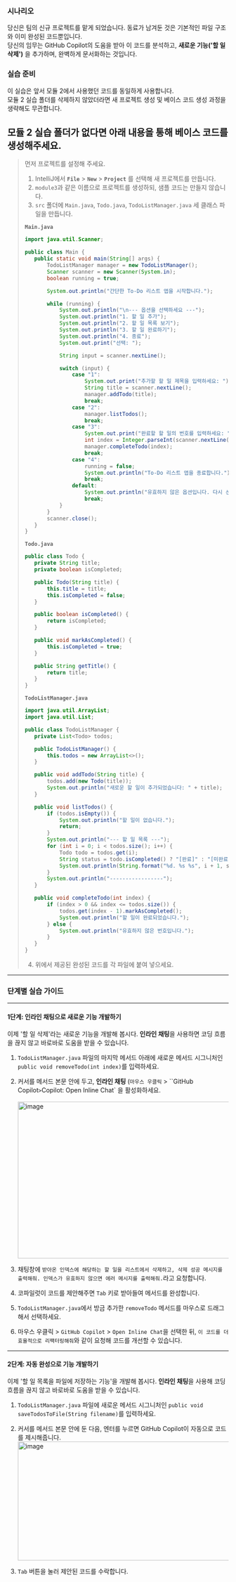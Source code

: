 ### 시나리오

당신은 팀의 신규 프로젝트를 맡게 되었습니다. 동료가 남겨둔 것은 기본적인 파일 구조와 이미 완성된 코드뿐입니다.   
당신의 임무는 GitHub Copilot의 도움을 받아 이 코드를 분석하고,  **새로운 기능('할 일 삭제')** 을 추가하며, 완벽하게 문서화하는 것입니다.  

### 실습 준비

이 실습은 앞서 모듈 2에서 사용했던 코드를 동일하게 사용합니다.  
모듈 2 실습 폴더를 삭제하지 않았더라면 새 프로젝트 생성 및 베이스 코드 생성 과정을 생략해도 무관합니다.  

모듈 2 실습 폴더가 없다면 아래 내용을 통해 베이스 코드를 생성해주세요.  
--

>먼저 프로젝트를 설정해 주세요.  
>
>1.  IntelliJ에서 **`File`** >  **`New`**  >  **`Project`** 를 선택해 새 프로젝트를 만듭니다.
>2.  `module3`과 같은 이름으로 프로젝트를 생성하되, 샘플 코드는 만들지 않습니다.
>3.  `src` 폴더에 `Main.java`, `Todo.java`, `TodoListManager.java` 세 클래스 파일을 만듭니다.
>     
>**`Main.java`**
>```java
>import java.util.Scanner;
>
>public class Main {
>    public static void main(String[] args) {
>        TodoListManager manager = new TodoListManager();
>        Scanner scanner = new Scanner(System.in);
>        boolean running = true;
>
>        System.out.println("간단한 To-Do 리스트 앱을 시작합니다.");
>
>        while (running) {
>            System.out.println("\n--- 옵션을 선택하세요 ---");
>            System.out.println("1. 할 일 추가");
>            System.out.println("2. 할 일 목록 보기");
>            System.out.println("3. 할 일 완료하기");
>            System.out.println("4. 종료");
>            System.out.print("선택: ");
>
>            String input = scanner.nextLine();
>
>            switch (input) {
>                case "1":
>                    System.out.print("추가할 할 일 제목을 입력하세요: ");
>                    String title = scanner.nextLine();
>                    manager.addTodo(title);
>                    break;
>                case "2":
>                    manager.listTodos();
>                    break;
>                case "3":
>                    System.out.print("완료할 할 일의 번호를 입력하세요: ");
>                    int index = Integer.parseInt(scanner.nextLine());
>                    manager.completeTodo(index);
>                    break;
>                case "4":
>                    running = false;
>                    System.out.println("To-Do 리스트 앱을 종료합니다.");
>                    break;
>                default:
>                    System.out.println("유효하지 않은 옵션입니다. 다시 선택해주세요.");
>                    break;
>            }
>        }
>        scanner.close();
>    }
>}
>```
>  
>**`Todo.java`**  
>```java
>public class Todo {
>    private String title;
>    private boolean isCompleted;
>
>    public Todo(String title) {
>        this.title = title;
>        this.isCompleted = false;
>    }
>
>    public boolean isCompleted() {
>        return isCompleted;
>    }
>
>    public void markAsCompleted() {
>        this.isCompleted = true;
>    }
>
>    public String getTitle() {
>        return title;
>    }
>}
>```
>**`TodoListManager.java`**  
>```java
>import java.util.ArrayList;
>import java.util.List;
>
>public class TodoListManager {
>    private List<Todo> todos;
>
>    public TodoListManager() {
>        this.todos = new ArrayList<>();
>    }
>
>    public void addTodo(String title) {
>        todos.add(new Todo(title));
>        System.out.println("새로운 할 일이 추가되었습니다: " + title);
>    }
>
>    public void listTodos() {
>        if (todos.isEmpty()) {
>            System.out.println("할 일이 없습니다.");
>            return;
>        }
>        System.out.println("--- 할 일 목록 ---");
>        for (int i = 0; i < todos.size(); i++) {
>            Todo todo = todos.get(i);
>            String status = todo.isCompleted() ? "[완료]" : "[미완료]";
>            System.out.println(String.format("%d. %s %s", i + 1, status, todo.getTitle()));
>        }
>        System.out.println("-----------------");
>    }
>
>    public void completeTodo(int index) {
>        if (index > 0 && index <= todos.size()) {
>            todos.get(index - 1).markAsCompleted();
>            System.out.println("할 일이 완료되었습니다.");
>        } else {
>            System.out.println("유효하지 않은 번호입니다.");
>        }
>    }
>}
>```
>
> 4.  위에서 제공된 완성된 코드를 각 파일에 붙여 넣으세요.

---

### 단계별 실습 가이드

---

#### **1단계: 인라인 채팅으로 새로운 기능 개발하기**

이제 '할 일 삭제'라는 새로운 기능을 개발해 봅시다. **인라인 채팅**을 사용하면 코딩 흐름을 끊지 않고 바로바로 도움을 받을 수 있습니다.

1.  `TodoListManager.java` 파일의 마지막 메서드 아래에 새로운 메서드 시그니처인 `public void removeTodo(int index)`를 입력하세요.
2.  커서를 메서드 본문 안에 두고, **인라인 채팅** (`마우스 우클릭` > ``GitHub Copilot` > `Copilot: Open Inline Chat` 을 활성화하세요.  <br>  
<img width="617" height="357" alt="image" src="https://github.com/user-attachments/assets/2a2f0234-c35b-42df-a3f7-ac669a6fc9aa" />  <br>  

3.  채팅창에 `받아온 인덱스에 해당하는 할 일을 리스트에서 삭제하고, 삭제 성공 메시지를 출력해줘. 인덱스가 유효하지 않으면 에러 메시지를 출력해줘.`라고 요청합니다.  
4.  코파일럿이 코드를 제안해주면 `Tab` 키로 받아들여 메서드를 완성합니다.  
5.  `TodoListManager.java`에서 방금 추가한 `removeTodo` 메서드를 마우스로 드래그해서 선택하세요.  
6.  마우스 우클릭 > `GitHub Copilot` > `Open Inline Chat`을 선택한 뒤, `이 코드를 더 효율적으로 리팩터링해줘`와 같이 요청해 코드를 개선할 수 있습니다.

---

  
#### **2단계: 자동 완성으로 기능 개발하기**

이제 '할 일 목록을 파일에 저장하는 기능'을 개발해 봅시다. **인라인 채팅**을 사용해 코딩 흐름을 끊지 않고 바로바로 도움을 받을 수 있습니다.

1. `TodoListManager.java` 파일에 새로운 메서드 시그니처인 `public void saveTodosToFile(String filename)`를 입력하세요.
2. 커서를 메서드 본문 안에 둔 다음, 엔터를 누르면 GitHub Copilot이 자동으로 코드를 제시해줍니다. <br>
<img width="750" height="271" alt="image" src="https://github.com/user-attachments/assets/9e3265a7-4533-43e8-af54-3932839f77ba" />  <br>
  
3. `Tab` 버튼을 눌러 제안된 코드를 수락합니다.   

